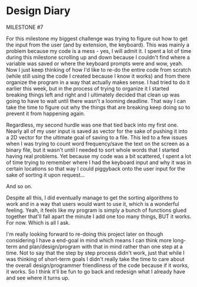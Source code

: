 # Design Diary

MILESTONE #7

For this milestone my biggest challenge was trying to figure out how to get the input from the user (and by extension, the keyboard). This was mainly a problem because my code is a mess - yes, I will admit it. I spent a lot of time during this milestone scrolling up and down because I couldn't find where a variable was saved or where the keyboard prompts were and wow, yeah. Now I just keep thinking of how I'd like to re-do the entire code from scratch (while still using the code I created because I know it works) and from there organize the program in a way that actually makes sense. I had tried to do it earlier this week, but in the process of trying to organize it I started breaking things left and right and I ultimately decided that clean up was going to have to wait until there wasn't a looming deadline. That way I can take the time to figure out why the things that are breaking keep doing so to prevent it from happening again.  

Regardless, my second hurdle was one that tied back into my first one. Nearly all of my user input is saved as vector<char> for the sake of pushing it into a 2D vector for the ultimate goal of saving to a file. This led to a few issues when I was trying to count word frequency/save the text on the screen as a binary file, but it wasn't until I needed to sort whole words that I started having real problems. Yet because my code was a bit scattered, I spent a lot of time trying to remember where I had the keyboard input and why it was in certain locations so that way I could piggyback onto the user input for the sake of sorting it upon request...

And so on. 

Despite all this, I did eventually manage to get the sorting algorithms to work and in a way that users would want to use it, which is a wonderful feeling. Yeah, it feels like my program is simply a bunch of functions glued together that'll fall apart the minute I add one too many things, BUT it works. For now. Which is all I ask.

I'm really looking forward to re-doing this project later on though considering I have a end-goal in mind which means I can think more long-term and plan/design/program with that in mind rather than one step at a time. Not to say that the step by step process didn't work, just that while I was thinking of short-term goals I didn't really take the time to care about the overall design/programmer friendliness of the code because if it works, it works. So I think it'll be fun to go back and redesign what I already have and see where it turns up. 